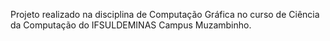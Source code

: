 Projeto realizado na disciplina de Computação Gráfica no curso de Ciência da Computação do IFSULDEMINAS Campus Muzambinho.
